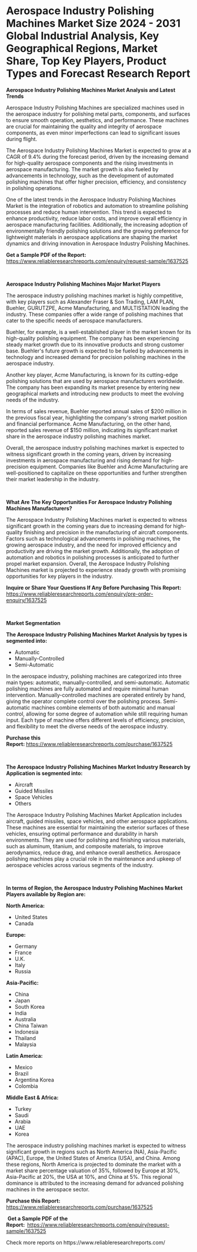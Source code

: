 <p><h1>Aerospace Industry Polishing Machines Market Size 2024 - 2031 Global Industrial Analysis, Key Geographical Regions, Market Share, Top Key Players, Product Types and Forecast Research Report</h1></p><p><strong>Aerospace Industry Polishing Machines Market Analysis and Latest Trends</strong></p>
<p><p>Aerospace Industry Polishing Machines are specialized machines used in the aerospace industry for polishing metal parts, components, and surfaces to ensure smooth operation, aesthetics, and performance. These machines are crucial for maintaining the quality and integrity of aerospace components, as even minor imperfections can lead to significant issues during flight.</p><p>The Aerospace Industry Polishing Machines Market is expected to grow at a CAGR of 9.4% during the forecast period, driven by the increasing demand for high-quality aerospace components and the rising investments in aerospace manufacturing. The market growth is also fueled by advancements in technology, such as the development of automated polishing machines that offer higher precision, efficiency, and consistency in polishing operations.</p><p>One of the latest trends in the Aerospace Industry Polishing Machines Market is the integration of robotics and automation to streamline polishing processes and reduce human intervention. This trend is expected to enhance productivity, reduce labor costs, and improve overall efficiency in aerospace manufacturing facilities. Additionally, the increasing adoption of environmentally friendly polishing solutions and the growing preference for lightweight materials in aerospace applications are shaping the market dynamics and driving innovation in Aerospace Industry Polishing Machines.</p></p>
<p><strong>Get a Sample PDF of the Report:&nbsp;</strong> <a href="https://www.reliableresearchreports.com/enquiry/request-sample/1637525">https://www.reliableresearchreports.com/enquiry/request-sample/1637525</a></p>
<p>&nbsp;</p>
<p><strong>Aerospace Industry Polishing Machines Major Market Players</strong></p>
<p><p>The aerospace industry polishing machines market is highly competitive, with key players such as Alexander Fraser & Son Trading, LAM PLAN, Buehler, GURUTZPE, Acme Manufacturing, and MULTISTATION leading the industry. These companies offer a wide range of polishing machines that cater to the specific needs of aerospace manufacturers.</p><p>Buehler, for example, is a well-established player in the market known for its high-quality polishing equipment. The company has been experiencing steady market growth due to its innovative products and strong customer base. Buehler's future growth is expected to be fueled by advancements in technology and increased demand for precision polishing machines in the aerospace industry.</p><p>Another key player, Acme Manufacturing, is known for its cutting-edge polishing solutions that are used by aerospace manufacturers worldwide. The company has been expanding its market presence by entering new geographical markets and introducing new products to meet the evolving needs of the industry.</p><p>In terms of sales revenue, Buehler reported annual sales of $200 million in the previous fiscal year, highlighting the company's strong market position and financial performance. Acme Manufacturing, on the other hand, reported sales revenue of $150 million, indicating its significant market share in the aerospace industry polishing machines market.</p><p>Overall, the aerospace industry polishing machines market is expected to witness significant growth in the coming years, driven by increasing investments in aerospace manufacturing and rising demand for high-precision equipment. Companies like Buehler and Acme Manufacturing are well-positioned to capitalize on these opportunities and further strengthen their market leadership in the industry.</p></p>
<p>&nbsp;</p>
<p><strong>What Are The Key Opportunities For Aerospace Industry Polishing Machines Manufacturers?</strong></p>
<p><p>The Aerospace Industry Polishing Machines market is expected to witness significant growth in the coming years due to increasing demand for high-quality finishing and precision in the manufacturing of aircraft components. Factors such as technological advancements in polishing machines, the growing aerospace industry, and the need for improved efficiency and productivity are driving the market growth. Additionally, the adoption of automation and robotics in polishing processes is anticipated to further propel market expansion. Overall, the Aerospace Industry Polishing Machines market is projected to experience steady growth with promising opportunities for key players in the industry.</p></p>
<p><strong>Inquire or Share Your Questions If Any Before Purchasing This Report:</strong> <a href="https://www.reliableresearchreports.com/enquiry/pre-order-enquiry/1637525">https://www.reliableresearchreports.com/enquiry/pre-order-enquiry/1637525</a></p>
<p>&nbsp;</p>
<p><strong>Market Segmentation</strong></p>
<p><strong>The Aerospace Industry Polishing Machines Market Analysis by types is segmented into:</strong></p>
<p><ul><li>Automatic</li><li>Manually-Controlled</li><li>Semi-Automatic</li></ul></p>
<p><p>In the aerospace industry, polishing machines are categorized into three main types: automatic, manually-controlled, and semi-automatic. Automatic polishing machines are fully automated and require minimal human intervention. Manually-controlled machines are operated entirely by hand, giving the operator complete control over the polishing process. Semi-automatic machines combine elements of both automatic and manual control, allowing for some degree of automation while still requiring human input. Each type of machine offers different levels of efficiency, precision, and flexibility to meet the diverse needs of the aerospace industry.</p></p>
<p><strong>Purchase this Report:&nbsp;</strong><a href="https://www.reliableresearchreports.com/purchase/1637525">https://www.reliableresearchreports.com/purchase/1637525</a></p>
<p>&nbsp;</p>
<p><strong>The Aerospace Industry Polishing Machines Market Industry Research by Application is segmented into:</strong></p>
<p><ul><li>Aircraft</li><li>Guided Missiles</li><li>Space Vehicles</li><li>Others</li></ul></p>
<p><p>The Aerospace Industry Polishing Machines Market Application includes aircraft, guided missiles, space vehicles, and other aerospace applications. These machines are essential for maintaining the exterior surfaces of these vehicles, ensuring optimal performance and durability in harsh environments. They are used for polishing and finishing various materials, such as aluminum, titanium, and composite materials, to improve aerodynamics, reduce drag, and enhance overall aesthetics. Aerospace polishing machines play a crucial role in the maintenance and upkeep of aerospace vehicles across various segments of the industry.</p></p>
<p>&nbsp;</p>
<p><strong>In terms of Region, the Aerospace Industry Polishing Machines Market Players available by Region are:</strong></p>
<p>
    <p> <strong> North America: </strong>
        <ul>
            <li>United States</li>
            <li>Canada</li>
        </ul>
        </p> 
    <p> <strong> Europe: </strong>
        <ul>
            <li>Germany</li>
            <li>France</li>
            <li>U.K.</li>
            <li>Italy</li>
            <li>Russia</li>
        </ul>
        </p> 
    <p> <strong> Asia-Pacific: </strong>
        <ul>
            <li>China</li>
            <li>Japan</li>
            <li>South Korea</li>
            <li>India</li>
            <li>Australia</li>
            <li>China Taiwan</li>
            <li>Indonesia</li>
            <li>Thailand</li>
            <li>Malaysia</li>
        </ul>
        </p> 
    <p> <strong> Latin America: </strong>
        <ul>
            <li>Mexico</li>
            <li>Brazil</li>
            <li>Argentina Korea</li>
            <li>Colombia</li>
        </ul>
        </p> 
    <p> <strong> Middle East & Africa: </strong>
        <ul>
            <li>Turkey</li>
            <li>Saudi</li>
            <li>Arabia</li>
            <li>UAE</li>
            <li>Korea</li>
        </ul>
    </p>
    </p>
<p><p>The aerospace industry polishing machines market is expected to witness significant growth in regions such as North America (NA), Asia-Pacific (APAC), Europe, the United States of America (USA), and China. Among these regions, North America is projected to dominate the market with a market share percentage valuation of 35%, followed by Europe at 30%, Asia-Pacific at 20%, the USA at 10%, and China at 5%. This regional dominance is attributed to the increasing demand for advanced polishing machines in the aerospace sector.</p></p>
<p><strong>Purchase this Report: </strong><a href="https://www.reliableresearchreports.com/purchase/1637525">https://www.reliableresearchreports.com/purchase/1637525</a></p>
<p>&nbsp;<strong>Get a Sample PDF of the Report:&nbsp;&nbsp;</strong><a href="https://www.reliableresearchreports.com/enquiry/request-sample/1637525">https://www.reliableresearchreports.com/enquiry/request-sample/1637525</a></p>
<p><strong></strong></p>
<p>Check more reports on https://www.reliableresearchreports.com/</p>